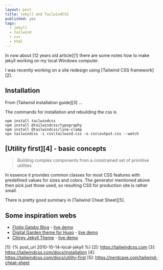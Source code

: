 ```yaml
---
layout: post
title: jekyll and TailwindCSS
published: yes
tags:
  - jekyll
  - tailwind
  - css
  - html
---
```

In now about [12 years old article][1] there are some notes how to make jekyll working on my local Windows computer.

I was recently working on a site redesign using [Tailwind CSS framework][2]. 

## Installation

From [Tailwind installation guide][3] ...

The commands for installation and rebuilding the css is 

```
npm install tailwindcss
npm install @tailwindcss/typography
npm install @tailwindcss/line-clamp
npx tailwindcss -i css\tailwind.css -o css\output.css --watch
```

## [Utility first][4] - basic concepts

> Building complex components from a constrained set of primitive utilities

In essence it provides common classes for most CSS features with predefined values for sizes and colors. The generator mentioned above then pick just those used, so resulting CSS for production site is rather small.

There is pretty good summary in [Tailwind Cheat Sheet][5].

## Some inspiration webs

 - [Flotiq Gatsby Blog](https://github.com/flotiq/flotiq-gatsby-blog-2) - [live demo](https://flotiqgatsbyblog2.gatsbyjs.io/)
 - [Digital Garden theme for Hugo](https://github.com/apvarun/digital-garden-hugo-theme) - [live demo](https://digital-garden-hugo-theme.vercel.app/)
 - [Chirpy Jekyll Theme](https://github.com/cotes2020/jekyll-theme-chirpy/) - [live demo](https://chirpy.cotes.page/)


[1]: {% post_url 2010-10-14-local-jekyll %}
[2]: https://tailwindcss.com
[3]: https://tailwindcss.com/docs/installation
[4]: https://tailwindcss.com/docs/utility-first
[5]: https://nerdcave.com/tailwind-cheat-sheet
